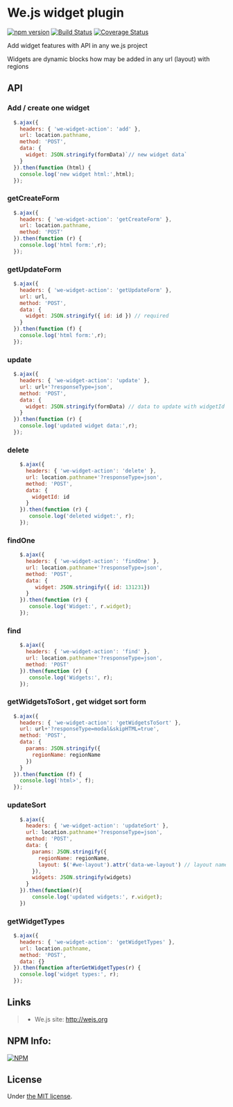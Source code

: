 # We.js widget plugin

[![npm version](https://badge.fury.io/js/we-plugin-widget.svg)](https://badge.fury.io/js/we-plugin-widget) [![Build Status](https://travis-ci.org/wejs/we-plugin-widget.svg?branch=master)](https://travis-ci.org/wejs/we-plugin-widget) [![Coverage Status](https://coveralls.io/repos/github/wejs/we-plugin-widget/badge.svg?branch=master)](https://coveralls.io/github/wejs/we-plugin-widget?branch=master)

Add widget features with API in any we.js project

Widgets are dynamic blocks how may be added in any url (layout) with regions

## API

### Add / create one widget

```js
  $.ajax({
    headers: { 'we-widget-action': 'add' },
    url: location.pathname,
    method: 'POST',
    data: {
      widget: JSON.stringify(formData)`// new widget data`
    }
  }).then(function (html) {
    console.log('new widget html:',html);
  });
```

### getCreateForm

```js
  $.ajax({
    headers: { 'we-widget-action': 'getCreateForm' },
    url: location.pathname,
    method: 'POST'
  }).then(function (r) {
    console.log('html form:',r);
  });
```

### getUpdateForm

```js
  $.ajax({
    headers: { 'we-widget-action': 'getUpdateForm' },
    url: url,
    method: 'POST',
    data: {
      widget: JSON.stringify({ id: id }) // required
    }
  }).then(function (f) {
    console.log('html form:',r);
  });
```

### update

```js
  $.ajax({
    headers: { 'we-widget-action': 'update' },
    url: url+'?responseType=json',
    method: 'POST',
    data: {
      widget: JSON.stringify(formData) // data to update with widgetId
    }
  }).then(function (r) {
    console.log('updated widget data:',r);
  });
```

### delete
```js
    $.ajax({
      headers: { 'we-widget-action': 'delete' },
      url: location.pathname+'?responseType=json',
      method: 'POST',
      data: {
        widgetId: id
      }
    }).then(function (r) {
       console.log('deleted widget:', r);
    });
```

### findOne

```js
    $.ajax({
      headers: { 'we-widget-action': 'findOne' },
      url: location.pathname+'?responseType=json',
      method: 'POST',
      data: {
         widget: JSON.stringify({ id: 131231})
      }
    }).then(function (r) {
       console.log('Widget:', r.widget);
    });
```

### find

```js
    $.ajax({
      headers: { 'we-widget-action': 'find' },
      url: location.pathname+'?responseType=json',
      method: 'POST'
    }).then(function (r) {
       console.log('Widgets:', r);
    });
```

### getWidgetsToSort , get widget sort form

```js
  $.ajax({
    headers: { 'we-widget-action': 'getWidgetsToSort' },
    url: url+'?responseType=modal&skipHTML=true',
    method: 'POST',
    data: {
      params: JSON.stringify({
        regionName: regionName
      })
    }
  }).then(function (f) {
    console.log('html>', f);
  });
```

### updateSort

```js
    $.ajax({
      headers: { 'we-widget-action': 'updateSort' },
      url: location.pathname+'?responseType=json',
      method: 'POST',
      data: {
        params: JSON.stringify({
          regionName: regionName,
          layout: $('#we-layout').attr('data-we-layout') // layout name
        }),
        widgets: JSON.stringify(widgets)
      }
    }).then(function(r){
        console.log('updated widgets:', r.widget);
    })
```

### getWidgetTypes

```js
  $.ajax({
    headers: { 'we-widget-action': 'getWidgetTypes' },
    url: location.pathname,
    method: 'POST',
    data: {}
  }).then(function afterGetWidgetTypes(r) {
    console.log('widget types:', r);
  });
```


## Links

> * We.js site: http://wejs.org

## NPM Info:

[![NPM](https://nodei.co/npm/we-plugin-widget.png?downloads=true&downloadRank=true&stars=true)](https://nodei.co/npm/we-plugin-widget/)

## License

Under [the MIT license](https://github.com/wejs/we/blob/master/LICENSE.md).